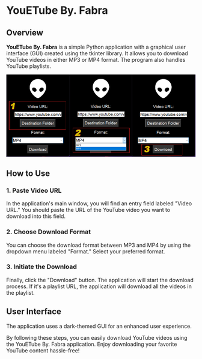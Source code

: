# YouETube By. Fabra

## Overview

**YouETube By. Fabra** is a simple Python application with a graphical user interface (GUI) created using the tkinter library. It allows you to download YouTube videos in either MP3 or MP4 format. The program also handles YouTube playlists.

![Texto Alternativo](https://raw.githubusercontent.com/Fabricciomb/YouETube/main/guide.png)

## How to Use

### 1. Paste Video URL

In the application's main window, you will find an entry field labeled "Video URL." You should paste the URL of the YouTube video you want to download into this field.

### 2. Choose Download Format

You can choose the download format between MP3 and MP4 by using the dropdown menu labeled "Format." Select your preferred format.

### 3. Initiate the Download

Finally, click the "Download" button. The application will start the download process. If it's a playlist URL, the application will download all the videos in the playlist.

## User Interface

The application uses a dark-themed GUI for an enhanced user experience.

By following these steps, you can easily download YouTube videos using the YouETube By. Fabra application. Enjoy downloading your favorite YouTube content hassle-free!
